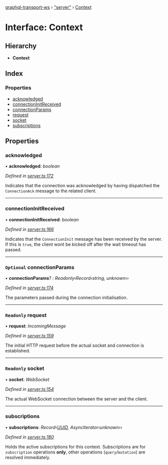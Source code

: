 [graphql-transport-ws](../README.md) › ["server"](../modules/_server_.md) › [Context](_server_.context.md)

# Interface: Context

## Hierarchy

* **Context**

## Index

### Properties

* [acknowledged](_server_.context.md#acknowledged)
* [connectionInitReceived](_server_.context.md#connectioninitreceived)
* [connectionParams](_server_.context.md#optional-connectionparams)
* [request](_server_.context.md#readonly-request)
* [socket](_server_.context.md#readonly-socket)
* [subscriptions](_server_.context.md#subscriptions)

## Properties

###  acknowledged

• **acknowledged**: *boolean*

*Defined in [server.ts:172](https://github.com/enisdenjo/graphql-transport-ws/blob/d45c8df/src/server.ts#L172)*

Indicates that the connection was acknowledged
by having dispatched the `ConnectionAck` message
to the related client.

___

###  connectionInitReceived

• **connectionInitReceived**: *boolean*

*Defined in [server.ts:166](https://github.com/enisdenjo/graphql-transport-ws/blob/d45c8df/src/server.ts#L166)*

Indicates that the `ConnectionInit` message
has been received by the server. If this is
`true`, the client wont be kicked off after
the wait timeout has passed.

___

### `Optional` connectionParams

• **connectionParams**? : *Readonly‹Record‹string, unknown››*

*Defined in [server.ts:174](https://github.com/enisdenjo/graphql-transport-ws/blob/d45c8df/src/server.ts#L174)*

The parameters passed during the connection initialisation.

___

### `Readonly` request

• **request**: *IncomingMessage*

*Defined in [server.ts:159](https://github.com/enisdenjo/graphql-transport-ws/blob/d45c8df/src/server.ts#L159)*

The initial HTTP request before the actual
socket and connection is established.

___

### `Readonly` socket

• **socket**: *WebSocket*

*Defined in [server.ts:154](https://github.com/enisdenjo/graphql-transport-ws/blob/d45c8df/src/server.ts#L154)*

The actual WebSocket connection between the server and the client.

___

###  subscriptions

• **subscriptions**: *Record‹[UUID](../modules/_types_.md#uuid), AsyncIterator‹unknown››*

*Defined in [server.ts:180](https://github.com/enisdenjo/graphql-transport-ws/blob/d45c8df/src/server.ts#L180)*

Holds the active subscriptions for this context.
Subscriptions are for `subscription` operations **only**,
other operations (`query`/`mutation`) are resolved immediately.
